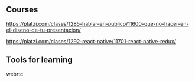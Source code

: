 ## Courses

https://platzi.com/clases/1285-hablar-en-publico/11600-que-no-hacer-en-el-diseno-de-tu-presentacion/

https://platzi.com/clases/1292-react-native/11701-react-native-redux/

## Tools for learning

webrtc
